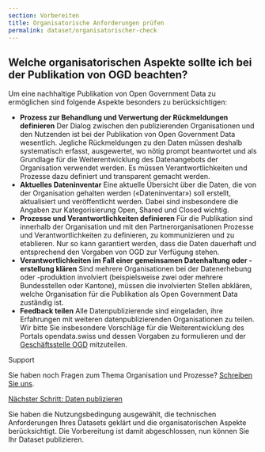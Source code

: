 ```yaml
---
section: Vorbereiten
title: Organisatorische Anforderungen prüfen
permalink: dataset/organisatorischer-check
---
```


## Welche organisatorischen Aspekte sollte ich bei der Publikation von OGD beachten?

Um eine nachhaltige Publikation von Open Government Data zu ermöglichen sind
folgende Aspekte besonders zu berücksichtigen:

- **Prozess zur Behandlung und Verwertung der Rückmeldungen definieren**
  Der Dialog zwischen den publizierenden Organisationen und den Nutzenden
  ist bei der Publikation von Open Government Data wesentlich. Jegliche
  Rückmeldungen zu den Daten müssen deshalb systematisch erfasst, ausgewertet,
  wo nötig prompt beantwortet und als Grundlage für die Weiterentwicklung
  des Datenangebots der Organisation verwendet werden. Es müssen Verantwortlichkeiten
  und Prozesse dazu definiert und transparent gemacht werden.
- **Aktuelles Dateninventar**
  Eine aktuelle Übersicht über die Daten, die von der Organisation
  gehalten werden («Dateninventar») soll erstellt, aktualisiert und
  veröffentlicht werden. Dabei sind insbesondere die Angaben zur
  Kategorisierung Open, Shared und Closed wichtig.
- **Prozesse und Verantwortlichkeiten definieren**
  Für die Publikation sind innerhalb der Organisation und mit den
  Partnerorganisationen Prozesse und Verantwortlichkeiten zu definieren, zu
  kommunizieren und zu etablieren. Nur so kann garantiert werden, dass die
  Daten dauerhaft und entsprechend den Vorgaben von OGD zur Verfügung stehen.
- **Verantwortlichkeiten im Fall einer gemeinsamen Datenhaltung oder -erstellung klären**
  Sind mehrere Organisationen bei der Datenerhebung oder -produktion
  involviert (beispielsweise zwei oder mehrere Bundesstellen oder Kantone),
  müssen die involvierten Stellen abklären, welche Organisation für die Publikation
  als Open Government Data zuständig ist.
- **Feedback teilen**
  Alle Datenpublizierende sind eingeladen, ihre Erfahrungen mit weiteren
  datenpublizierenden Organisationen zu teilen. Wir bitte Sie insbesondere Vorschläge
  für die Weiterentwicklung des Portals opendata.swiss und dessen Vorgaben zu
  formulieren und der
  [Geschäftsstelle OGD](../../glossar/begriffe.md#term-Geschaftsstelle-Open-Government-Data-OGD)
  mitzuteilen.

Support

Sie haben noch Fragen zum Thema Organisation und Prozesse?
[Schreiben Sie uns](mailto:opendata@bfs.admin.ch).

[Nächster Schritt: Daten publizieren](../../publizieren/publizieren.md)

Sie haben die Nutzungsbedingung ausgewählt, die technischen Anforderungen
Ihres Datasets geklärt und die organisatorischen Aspekte berücksichtigt.
Die Vorbereitung ist damit abgeschlossen,
nun können Sie Ihr Dataset publizieren.
